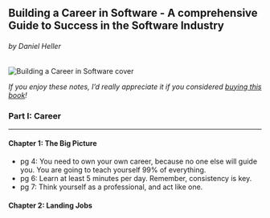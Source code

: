## Building a Career in Software - A comprehensive Guide to Success in the Software Industry
###### by Daniel Heller

![Building a Career in Software cover](https://media.springernature.com/full/springer-static/cover-hires/book/978-1-4842-6147-7?as=webp "book cover")

*If you enjoy these notes, I’d really appreciate it if you considered [buying this book](https://www.amazon.com/Building-Career-Software-Comprehensive-Industry/dp/1484261461)!*

### Part I: Career
---

#### Chapter 1: The Big Picture
* pg 4: You need to own your own career, because no one else will guide you. You are going to teach yourself 99% of everything.
* pg 6: Learn at least 5 minutes per day. Remember, consistency is key.
* pg 7: Think yourself as a professional, and act like one. 

#### Chapter 2: Landing Jobs
